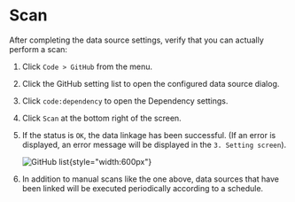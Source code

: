 # Scan

After completing the data source settings, verify that you can actually perform a scan:

1. Click `Code > GitHub` from the menu.
2. Click the GitHub setting list to open the configured data source dialog.
3. Click `code:dependency` to open the Dependency settings.
4. Click `Scan` at the bottom right of the screen.
5. If the status is `OK`, the data linkage has been successful. (If an error is displayed, an error message will be displayed in the `3. Setting screen`).

   ![GitHub list](/img/code/github_list.png){style="width:600px"}

6. In addition to manual scans like the one above, data sources that have been linked will be executed periodically according to a schedule.
